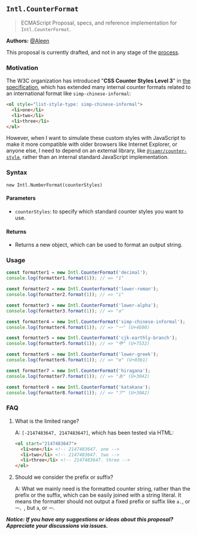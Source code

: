 ## `Intl.CounterFormat`
> ECMAScript Proposal, specs, and reference implementation for `Intl.CounterFormat`.

__Authors:__ [@Aleen](https://github.com/aleen42)

This proposal is currently drafted, and not in any stage of the [process](https://tc39.github.io/process-document/).

### Motivation

The W3C organization has introduced "**CSS Counter Styles Level 3**" in [the specification](https://www.w3.org/TR/css-counter-styles-3/), which has extended many internal counter formats related to an international format like `simp-chinese-informal`:

```html
<ol style="list-style-type: simp-chinese-informal">
  <li>one</li>
  <li>two</li>
  <li>three</li>
</ol>
```

However, when I want to simulate these custom styles with JavaScript to make it more compatible with older browsers like Internet Explorer, or anyone else, I need to depend on an external library, like [`@jsamr/counter-style`](https://github.com/jsamr/react-native-li/tree/master/packages/counter-style),  rather than an internal standard JavaScript implementation.

### Syntax

```
new Intl.NumberFormat(counterStyles)
```

#### Parameters

- `counterStyles`: to specify which standard counter styles you want to use.

#### Returns

- Returns a new object, which can be used to format an output string.

### Usage

```js
const formatter1 = new Intl.CounterFormat('decimal');
console.log(formatter1.format(1)); // => "1"

const formatter2 = new Intl.CounterFormat('lower-roman');
console.log(formatter2.format(1)); // => "i"

const formatter3 = new Intl.CounterFormat('lower-alpha');
console.log(formatter3.format(1)); // => "a"

const formatter4 = new Intl.CounterFormat('simp-chinese-informal');
console.log(formatter4.format(1)); // => "一" (U+4E00)

const formatter5 = new Intl.CounterFormat('cjk-earthly-branch');
console.log(formatter5.format(1)); // => "甲" (U+7532)

const formatter6 = new Intl.CounterFormat('lower-greek');
console.log(formatter6.format(1)); // => "α" (U+03b1)

const formatter7 = new Intl.CounterFormat('hiragana');
console.log(formatter7.format(1)); // => "あ" (U+3042)

const formatter8 = new Intl.CounterFormat('katakana');
console.log(formatter8.format(1)); // => "ア" (U+30A2)
```

### FAQ

1. What is the limited range?

   A: `[-2147483647, 2147483647]`, which has been tested via HTML:

   ```html
   <ol start="2147483647">
     <li>one</li> <!-- 2147483647. one -->
     <li>two</li> <!-- 2147483647. two -->
     <li>three</li> <!-- 2147483647. three -->
   </ol>
   ```

2. Should we consider the prefix or suffix?

   A: What we mainly need is the formatted counter string, rather than the prefix or the suffix, which can be easily joined with a string literal. It means the formatter should not output a fixed prefix or suffix like `a.`, or `一、`, but `a`, or `一`.

***Notice: If you have any suggestions or ideas about this proposal? Appreciate your discussions via issues.***
